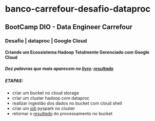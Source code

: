 # banco-carrefour-desafio-dataproc

## BootCamp DIO - Data Engineer Carrefour
### Desafio | dataproc | Google Cloud
#### Criando um Ecossistema Hadoop Totalmente Gerenciado com Google Cloud
##### Dez palavras que mais aparecem no [*livro*](https://github.com/allanbraquiel/banco-carrefour-desafio-dataproc/blob/main/livro.txt): [*resultado*](https://github.com/allanbraquiel/banco-carrefour-desafio-dataproc/blob/main/resultado.txt)

##### ETAPAS:
  - criar um bucket no cloud storage
 - criar um cluster hadoop com dataproc
 - realizar ingestão dos dados no bucket com cloud shell
 - criar um [*job*](https://github.com/allanbraquiel/banco-carrefour-desafio-dataproc/blob/main/contador.py) pyspark no cluster
 - retornar o [*resultado*](https://github.com/allanbraquiel/banco-carrefour-desafio-dataproc/blob/main/resultado_part-00000) do processamento no bucket
